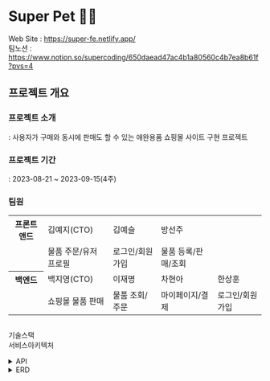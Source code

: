 # Super Pet 🐶🐱
Web Site : https://super-fe.netlify.app/
<br>
팀노션 : https://www.notion.so/supercoding/650daead47ac4b1a80560c4b7ea8b61f?pvs=4
## 프로젝트 개요

### 프로젝트 소개
: 사용자가 구매와 동시에 판매도 할 수 있는 애완용품 쇼핑몰 사이트 구현 프로젝트
### 프로젝트 기간
: 2023-08-21 ~ 2023-09-15(4주)
### 팀원


<table>
  <tr>
    <th>프론트앤드</th><td>김예지(CTO)</td><td>김예슬</td><td>방선주</td><td></td>
  </tr>
  <tr>
    <td></td><td>물품 주문/유저 프로필</td><td>로그인/회원가입</td><td>물품 등록/판매/조회</td><td></td>
  </tr>
  <tr>
    <th>  백엔드  </th><td>백지영(CTO)</td><td>이재명</td><td>차현아</td><td>한상훈</td>
  </tr>
    <tr>
    <td></td><td>쇼핑몰 물품 판매</td><td>물품 조회/주문</td><td>마이페이지/결제</td><td>로그인/회원가입</td>
  </tr>
</table>



## 

기술스택
<br>
서비스아키텍처
<br>


<details>
<summary>API</summary>
<div markdown="1">

<div>&nbsp;&nbsp;&nbsp;&nbsp;https://port-0-super-backend-4fju66f2clmkbe6w8.sel5.cloudtype.app/swagger-ui.html </div>

![api1](https://github.com/super-shoppingmall/super-backend/assets/121989964/995acb45-39d6-4534-bd97-0fb4791c419c)
![api2](https://github.com/super-shoppingmall/super-backend/assets/121989964/5c296520-e029-494c-a86a-793922a69bcb)


</div>
</details>

<details>
<summary>ERD</summary>
<div markdown="1">

![super-backend](https://github.com/super-shoppingmall/super-backend/assets/121989964/01e12ee9-3240-43cd-902f-4edf49c309ad)

</div>
</details>



